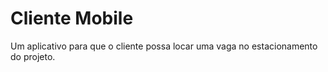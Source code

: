 # Cliente Mobile

Um aplicativo para que o cliente possa locar uma vaga no estacionamento do projeto.
